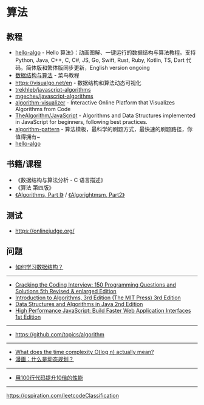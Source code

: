 # 算法

## 教程

- [hello-algo](https://github.com/krahets/hello-algo) - Hello 算法》：动画图解、一键运行的数据结构与算法教程。支持 Python, Java, C++, C, C#, JS, Go, Swift, Rust, Ruby, Kotlin, TS, Dart 代码。简体版和繁体版同步更新，English version ongoing
- [数据结构与算法](https://www.runoob.com/data-structures/data-structures-tutorial.html) - 菜鸟教程
- https://visualgo.net/en - 数据结构和算法动态可视化
- [trekhleb/javascript-algorithms](https://github.com/trekhleb/javascript-algorithms)
- [mgechev/javascript-algorithms](https://github.com/mgechev/javascript-algorithms)
- [algorithm-visualizer](https://github.com/algorithm-visualizer/algorithm-visualizer) - Interactive Online Platform that Visualizes Algorithms from Code
- [TheAlgorithm/JavaScript](https://github.com/TheAlgorithms/JavaScript) - Algorithms and Data Structures implemented in JavaScript for beginners, following best practices.
- [algorithm-pattern](https://github.com/greyireland/algorithm-pattern) - 算法模板，最科学的刷题方式，最快速的刷题路径，你值得拥有~
- [hello-algo](https://github.com/krahets/)

## 书籍/课程

- 《数据结构与算法分析 - C 语言描述》
- 《算法 第四版》
- [《Algorithms, Part I》](https://www.coursera.org/learn/algorithms-part1) / [《Algorightmsm, Part2》](https://www.coursera.org/learn/algorithms-part2)

## 测试


- https://onlinejudge.org/

## 问题

- [如何学习数据结构？](https://www.zhihu.com/question/21318658)


---

- [Cracking the Coding Interview: 150 Programming Questions and Solutions 5th Revised & enlarged Edition](https://www.amazon.com/Cracking-Coding-Interview-Programming-Questions/dp/098478280X/ref=as_li_ss_tl?ie=UTF8&redirect=true&ref_=as_li_tl&linkCode=ll1&tag=bigocheatsheet-1-20&linkId=52f670296578886d22cacce6c054edff)
- [Introduction to Algorithms, 3rd Edition (The MIT Press) 3rd Edition](https://www.amazon.com/Introduction-Algorithms-3rd-MIT-Press/dp/0262033844/ref=as_li_ss_tl?ie=UTF8&redirect=true&ref_=as_li_tl&linkCode=ll1&tag=bigocheatsheet-1-20&linkId=105e776075c7c7a38c9b0581586d1fa5)
- [Data Structures and Algorithms in Java 2nd Edition](https://www.amazon.com/Data-Structures-Algorithms-Java-2nd/dp/0672324539/ref=as_li_ss_tl?ie=UTF8&redirect=true&ref_=as_li_tl&linkCode=ll1&tag=bigocheatsheet-1-20&linkId=2b0ec7f4eca859cce10f98824db5a73d)
- [High Performance JavaScript: Build Faster Web Application Interfaces 1st Edition](https://www.amazon.com/Performance-JavaScript-Faster-Application-Interfaces/dp/059680279X/ref=as_li_ss_tl?ie=UTF8&redirect=true&ref_=as_li_tl&linkCode=ll1&tag=bigocheatsheet-1-20&linkId=fbbcd88ba96f0e3341687c8170e31cc2)

---

- https://github.com/topics/algorithm

---

- [What does the time complexity O(log n) actually mean?](https://hackernoon.com/what-does-the-time-complexity-o-log-n-actually-mean-45f94bb5bfbf)
- [漫画：什么是动态规划？](https://mp.weixin.qq.com/s?__biz=MjM5OTA1MDUyMA==&amp;mid=2655438647&amp;idx=1&amp;sn=4634f712fa4d0236aba60b8e8b7cc2cb&amp;chksm=bd730b408a048256f204695598c0e4f74e75c9582f5b9c740057a69747b306de1a4c308d5388&amp;mpshare=1&amp;scene=1&amp;srcid=0702N84baxNAmMFheg6Ck26Z&amp;key=238113c46368)


---

- [用100行代码提升10倍的性能](https://juejin.im/post/5bec223f5188250c102116b5)

---

https://cspiration.com/leetcodeClassification

